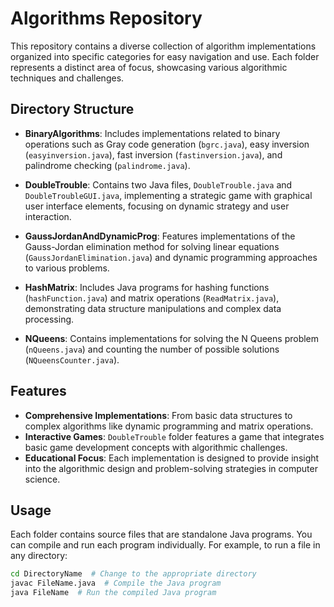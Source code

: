 # Algorithms Repository

This repository contains a diverse collection of algorithm implementations organized into specific categories for easy navigation and use. Each folder represents a distinct area of focus, showcasing various algorithmic techniques and challenges.

## Directory Structure

- **BinaryAlgorithms**: Includes implementations related to binary operations such as Gray code generation (`bgrc.java`), easy inversion (`easyinversion.java`), fast inversion (`fastinversion.java`), and palindrome checking (`palindrome.java`).

- **DoubleTrouble**: Contains two Java files, `DoubleTrouble.java` and `DoubleTroubleGUI.java`, implementing a strategic game with graphical user interface elements, focusing on dynamic strategy and user interaction.

- **GaussJordanAndDynamicProg**: Features implementations of the Gauss-Jordan elimination method for solving linear equations (`GaussJordanElimination.java`) and dynamic programming approaches to various problems.

- **HashMatrix**: Includes Java programs for hashing functions (`hashFunction.java`) and matrix operations (`ReadMatrix.java`), demonstrating data structure manipulations and complex data processing.

- **NQueens**: Contains implementations for solving the N Queens problem (`nQueens.java`) and counting the number of possible solutions (`NQueensCounter.java`).

## Features

- **Comprehensive Implementations**: From basic data structures to complex algorithms like dynamic programming and matrix operations.
- **Interactive Games**: `DoubleTrouble` folder features a game that integrates basic game development concepts with algorithmic challenges.
- **Educational Focus**: Each implementation is designed to provide insight into the algorithmic design and problem-solving strategies in computer science.

## Usage

Each folder contains source files that are standalone Java programs. You can compile and run each program individually. For example, to run a file in any directory:

```bash
cd DirectoryName  # Change to the appropriate directory
javac FileName.java  # Compile the Java program
java FileName  # Run the compiled Java program
